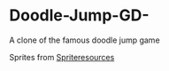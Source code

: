# Doodle-Jump-GD-
A clone of the famous doodle jump game


Sprites from [Spriteresources](https://www.spriters-resource.com/mobile/doodlejump/sheet/51424/)